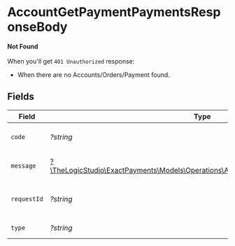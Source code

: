 # AccountGetPaymentPaymentsResponseBody

**Not Found**\
\
When you'll get `401 Unauthorized` response:
- When there are no Accounts/Orders/Payment found.



## Fields

| Field                                                                                                                                            | Type                                                                                                                                             | Required                                                                                                                                         | Description                                                                                                                                      | Example                                                                                                                                          |
| ------------------------------------------------------------------------------------------------------------------------------------------------ | ------------------------------------------------------------------------------------------------------------------------------------------------ | ------------------------------------------------------------------------------------------------------------------------------------------------ | ------------------------------------------------------------------------------------------------------------------------------------------------ | ------------------------------------------------------------------------------------------------------------------------------------------------ |
| `code`                                                                                                                                           | *?string*                                                                                                                                        | :heavy_minus_sign:                                                                                                                               | Code of the api error.                                                                                                                           | payments-not-found-error                                                                                                                         |
| `message`                                                                                                                                        | [?\TheLogicStudio\ExactPayments\Models\Operations\AccountGetPaymentPaymentsMessage](../../Models/Operations/AccountGetPaymentPaymentsMessage.md) | :heavy_minus_sign:                                                                                                                               | Message explaining the error.                                                                                                                    | No account found.                                                                                                                                |
| `requestId`                                                                                                                                      | *?string*                                                                                                                                        | :heavy_minus_sign:                                                                                                                               | Request identifier in UUID format.                                                                                                               | bcc78633-cd09-4e7d-8f3b-d593fdc1439c                                                                                                             |
| `type`                                                                                                                                           | *?string*                                                                                                                                        | :heavy_minus_sign:                                                                                                                               | Type of the error.                                                                                                                               | resource-not-found-error                                                                                                                         |